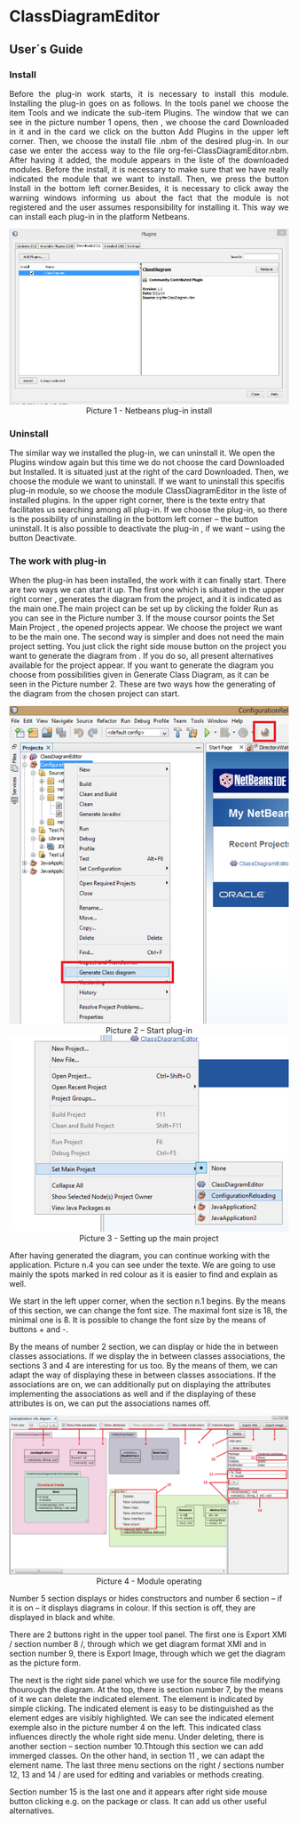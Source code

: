 # ClassDiagramEditor

## User´s Guide

### Install

<p align='justify'> 
 Before the plug-in work starts, it is necessary to install this module. Installing the plug-in goes on as follows.
In the tools panel we choose the item Tools and we indicate the sub-item Plugins. The window that we can see in the picture number 1 opens, then ,  we choose the card Downloaded in it and  in the card we click on the button Add Plugins in the upper left corner. Then, we choose the install file .nbm of the desired plug-in. In our case we enter the access way to the file org-fei-ClassDiagramEditor.nbm. After having it added, the module appears in the liste of the downloaded modules. Before the install, it is necessary to make sure that we have really indicated the module that we want to install. Then, we press the button Install in the bottom left corner.Besides, it is necessary to click away the warning windows informing us about the fact that the module is not registered and the user assumes responsibility for installing it. This way we can install each plug-in in the platform Netbeans.
</p>


<div align="center"><img alt='Netbeans plug-in install' src ="/Images/picture1.png" /> </div>
<div align="center"> Picture 1 - Netbeans plug-in install </div>



### Uninstall

   The similar way we installed the plug-in, we can uninstall it. We open the Plugins window again but this time we do not choose the card  Downloaded but Installed. It is situated just at the right of the card Downloaded. Then, we choose the module we want to uninstall. If we want to uninstall this specifis plug-in module, so we choose the module ClassDiagramEditor in the liste of installed plugins. In the upper right corner, there is the texte entry that facilitates us searching among all plug-in.  If we choose the plug-in, so there is the possibility of uninstalling in the bottom left corner – the button uninstall. It is also possible to deactivate the plug-in , if we want – using the button Deactivate.                          

### The work with plug-in

 When the plug-in has been installed, the work with it can finally start. There are two ways we can start it up. The first one which is situated in the upper right corner , generates the diagram from the project, and it is indicated as the main one.The main project can be set up by clicking the folder Run as you can see in the Picture number 3.
If the mouse coursor points the Set Main Project , the opened projects appear. We choose the project we want to be the main one.
 The second way is simpler and does not need the main project setting. You just click the right side mouse button on the project you want to generate the diagram from .
If you do so, all present alternatives available for the project appear. If you want to generate the diagram you choose from possibilities given in Generate Class Diagram, as it can be seen in the Picture number 2.
These are two ways how the generating of the diagram from the chosen project can start.

<div align="center"><img alt='Start plug-in' src ="/Images/picture2.png" /></div>
<div align="center">Picture 2 – Start plug-in</div>


<div align="center"><img alt='Setting up the main project' src ="/Images/picture3.png" /> </div>
<div align="center"> Picture 3 - Setting up the main project </div>



   After having generated the diagram, you can continue working with the application. Picture n.4 you can see under the texte. We are going to use mainly the spots marked in red colour as it is easier to find and explain as well.
   
   We start in the left upper corner, when the section n.1 begins. By the means of this section, we can change the font size. The maximal font size is 18, the minimal one is 8. It is possible to change the font size by the means of buttons + and -.
   
   By the means of number 2 section, we can display or hide the in between classes associations. If we display the in between classes  associations, the sections 3 and 4 are interesting for us too. By the means of them, we can adapt the way of displaying these in between classes associations. If the associations are on, we can additionally put on displaying the attributes implementing the associations as well and if the displaying of these attributes is on, we can put the associations names off.


<div align="center"><img alt='Module operating' src ="/Images/picture4.png" /> </div>
<div align="center"> Picture 4  -  Module operating </div>



   Number 5 section displays or hides constructors and number 6 section – if it is on – it displays diagrams in colour. If this section is off, they are displayed in black and white.

   There are 2 buttons right in the upper tool panel. The first one is Export XMI / section number 8 /, through which we get  diagram format XMI and in section number 9, there is Export Image, through which we get the diagram as the picture form.

   The next is the right side panel which we use for the source file modifying thourough the diagram. At the top, there is section number 7, by the means of it we can delete the indicated element. The element is indicated by simple clicking. The indicated element is easy to be distinguished as the element edges are visibly highlighted. We can see the indicated element exemple also in the picture number 4 on the left. This indicated class influences directly the whole right side menu.
Under deleting, there is  another section – section number 10.Thtough this section we can add immerged classes.
On the other hand, in section 11 , we can adapt the element name. The last three menu sections on the right / sections number 12, 13 and 14 / are used for editing and variables or methods creating.

   Section number 15 is the last one and it appears after right side mouse button clicking  e.g. on the package or class. It can add us other useful alternatives.
